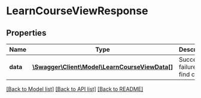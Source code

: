 # LearnCourseViewResponse

## Properties
Name | Type | Description | Notes
------------ | ------------- | ------------- | -------------
**data** | [**\Swagger\Client\Model\LearnCourseViewData[]**](LearnCourseViewData.md) | Success or failure to find course | 

[[Back to Model list]](../README.md#documentation-for-models) [[Back to API list]](../README.md#documentation-for-api-endpoints) [[Back to README]](../README.md)


